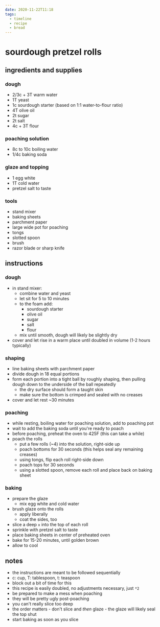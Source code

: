 ```yaml
---
date: 2020-11-22T11:18
tags:
  - timeline
  - recipe
  - bread
---
```


# sourdough pretzel rolls

## ingredients and supplies

### dough

- 2/3c + 3T warm water
- 1T yeast
- 1c sourdough starter (based on 1:1 water-to-flour ratio)
- 4T olive oil
- 2t sugar
- 2t salt
- 4c + 3T flour

### poaching solution

- 8c to 10c boiling water
- 1/4c baking soda

### glaze and topping

- 1 egg white
- 1T cold water
- pretzel salt to taste

### tools

- stand mixer
- baking sheets
- parchment paper
- large wide pot for poaching
- tongs
- slotted spoon
- brush
- razor blade or sharp knife

## instructions

### dough

- in stand mixer:
  - combine water and yeast
  - let sit for 5 to 10 minutes
  - to the foam add:
    - sourdough starter
    - olive oil
    - sugar
    - salt
    - flour
  - mix until smooth, dough will likely be slightly dry
- cover and let rise in a warm place until doubled in volume (1-2 hours
  typically)

### shaping

- line baking sheets with parchment paper
- divide dough in 18 equal portions
- form each portion into a tight ball by roughly shaping, then pulling
  dough down to the underside of the ball repeatedly
    - the dry surface should form a taught skin
    - make sure the bottom is crimped and sealed with no creases
- cover and let rest ~30 minutes

### poaching

- while resting, boiling water for poaching solution, add to poaching pot
- wait to add the baking soda until you're ready to poach
- before poaching, preheat the oven to 425F (this can take a while)
- poach the rolls
  - put a few rolls (~4) into the solution, right-side up
  - poach bottoms for 30 seconds (this helps seal any remaining creases)
  - using tongs, flip each roll right-side down
  - poach tops for 30 seconds
  - using a slotted spoon, remove each roll and place back on baking sheet

### baking

- prepare the glaze
  - mix egg white and cold water
- brush glaze onto the rolls
  - apply liberally
  - coat the sides, too
- slice a deep `x` into the top of each roll
- sprinkle with pretzel salt to taste
- place baking sheets in center of preheated oven
- bake for 15-20 minutes, until golden brown
- allow to cool

## notes

- the instructions are meant to be followed sequentially
- c: cup, T: tablespoon, t: teaspoon
- block out a bit of time for this
- this recipe is easily doubled, no adjustments necessary, just `*2`
- be prepared to make a mess when poaching
- they will be pretty ugly post-poaching
- you can't really slice too deep
- the order matters - don't slice and _then_ glaze - the glaze will likely
  seal the top shut
- start baking as soon as you slice
